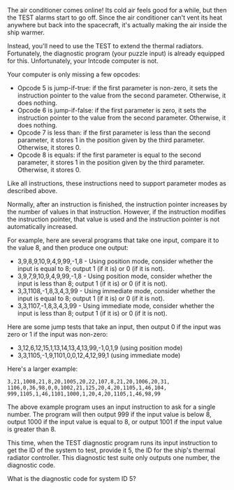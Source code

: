 The air conditioner comes online! Its cold air feels good for a while, but then the TEST alarms start to go off. 
Since the air conditioner can't vent its heat anywhere but back into the spacecraft, it's actually making 
the air inside the ship warmer.

Instead, you'll need to use the TEST to extend the thermal radiators. Fortunately, the diagnostic program 
(your puzzle input) is already equipped for this. Unfortunately, your Intcode computer is not.

Your computer is only missing a few opcodes:

  - Opcode 5 is jump-if-true: if the first parameter is non-zero, it sets the instruction pointer to the value 
    from the second parameter. Otherwise, it does nothing.
  - Opcode 6 is jump-if-false: if the first parameter is zero, it sets the instruction pointer to the value 
    from the second parameter. Otherwise, it does nothing.
  - Opcode 7 is less than: if the first parameter is less than the second parameter, it stores 1 in 
    the position given by the third parameter. Otherwise, it stores 0.
  - Opcode 8 is equals: if the first parameter is equal to the second parameter, it stores 1 in the position 
    given by the third parameter. Otherwise, it stores 0.

Like all instructions, these instructions need to support parameter modes as described above.

Normally, after an instruction is finished, the instruction pointer increases by the number of values 
in that instruction. However, if the instruction modifies the instruction pointer, that value is used 
and the instruction pointer is not automatically increased.

For example, here are several programs that take one input, compare it to the value 8, and then produce one output:

  - 3,9,8,9,10,9,4,9,99,-1,8 - Using position mode, consider whether the input is equal to 8; 
    output 1 (if it is) or 0 (if it is not).
  - 3,9,7,9,10,9,4,9,99,-1,8 - Using position mode, consider whether the input is less than 8; 
    output 1 (if it is) or 0 (if it is not).
  - 3,3,1108,-1,8,3,4,3,99 - Using immediate mode, consider whether the input is equal to 8; 
    output 1 (if it is) or 0 (if it is not).
  - 3,3,1107,-1,8,3,4,3,99 - Using immediate mode, consider whether the input is less than 8; 
    output 1 (if it is) or 0 (if it is not).

Here are some jump tests that take an input, then output 0 if the input was zero or 1 if the input was non-zero:

  - 3,12,6,12,15,1,13,14,13,4,13,99,-1,0,1,9 (using position mode)
  - 3,3,1105,-1,9,1101,0,0,12,4,12,99,1 (using immediate mode)

Here's a larger example:

    3,21,1008,21,8,20,1005,20,22,107,8,21,20,1006,20,31,
    1106,0,36,98,0,0,1002,21,125,20,4,20,1105,1,46,104,
    999,1105,1,46,1101,1000,1,20,4,20,1105,1,46,98,99

The above example program uses an input instruction to ask for a single number. The program will then output 999 
if the input value is below 8, output 1000 if the input value is equal to 8, or output 1001 if the input value 
is greater than 8.

This time, when the TEST diagnostic program runs its input instruction to get the ID of the system to test, 
provide it 5, the ID for the ship's thermal radiator controller. This diagnostic test suite only outputs one number, 
the diagnostic code.

What is the diagnostic code for system ID 5?